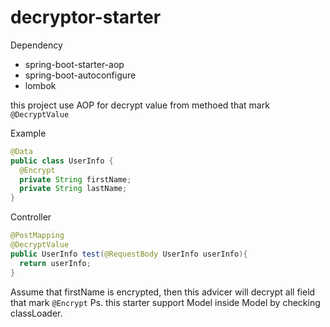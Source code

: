 # decryptor-starter

Dependency
* spring-boot-starter-aop
* spring-boot-autoconfigure
* lombok

this project use AOP for decrypt value from methoed that mark `@DecryptValue`

Example

```java
@Data
public class UserInfo {
  @Encrypt
  private String firstName;
  private String lastName;
}
```


Controller
```java
@PostMapping
@DecryptValue
public UserInfo test(@RequestBody UserInfo userInfo){
  return userInfo;
}
```
Assume that firstName is encrypted, then this advicer will decrypt all field that mark `@Encrypt`
Ps. this starter support Model inside Model by checking classLoader.



